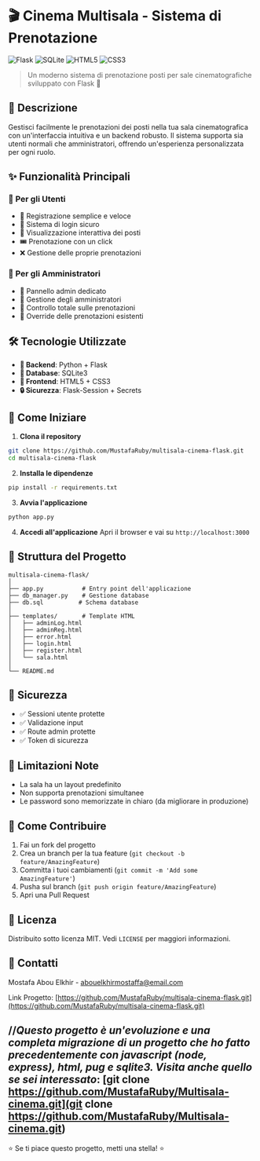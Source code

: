 # 🎬 Cinema Multisala - Sistema di Prenotazione

![Flask](https://img.shields.io/badge/flask-%23000.svg?style=for-the-badge&logo=flask&logoColor=white)
![SQLite](https://img.shields.io/badge/sqlite-%2307405e.svg?style=for-the-badge&logo=sqlite&logoColor=white)
![HTML5](https://img.shields.io/badge/html5-%23E34F26.svg?style=for-the-badge&logo=html5&logoColor=white)
![CSS3](https://img.shields.io/badge/css3-%231572B6.svg?style=for-the-badge&logo=css3&logoColor=white)

> Un moderno sistema di prenotazione posti per sale cinematografiche sviluppato con Flask 🚀

## 📝 Descrizione

Gestisci facilmente le prenotazioni dei posti nella tua sala cinematografica con un'interfaccia intuitiva e un backend robusto. Il sistema supporta sia utenti normali che amministratori, offrendo un'esperienza personalizzata per ogni ruolo.

## ✨ Funzionalità Principali

### 👥 Per gli Utenti
- 📝 Registrazione semplice e veloce
- 🔐 Sistema di login sicuro
- 🎯 Visualizzazione interattiva dei posti
- 🎟️ Prenotazione con un click
- ❌ Gestione delle proprie prenotazioni

### 👑 Per gli Amministratori
- 🔑 Pannello admin dedicato
- 👥 Gestione degli amministratori
- 🎫 Controllo totale sulle prenotazioni
- 🔄 Override delle prenotazioni esistenti

## 🛠️ Tecnologie Utilizzate

- **🐍 Backend**: Python + Flask
- **💾 Database**: SQLite3
- **🎨 Frontend**: HTML5 + CSS3
- **🔒 Sicurezza**: Flask-Session + Secrets

## 🚀 Come Iniziare

1. **Clona il repository**
```bash
git clone https://github.com/MustafaRuby/multisala-cinema-flask.git
cd multisala-cinema-flask
```

2. **Installa le dipendenze**
```bash
pip install -r requirements.txt
```

3. **Avvia l'applicazione**
```bash
python app.py
```

4. **Accedi all'applicazione**
Apri il browser e vai su `http://localhost:3000`

## 📂 Struttura del Progetto

```
multisala-cinema-flask/
│
├── app.py           # Entry point dell'applicazione
├── db_manager.py    # Gestione database
├── db.sql          # Schema database
│
├── templates/       # Template HTML
│   ├── adminLog.html
│   ├── adminReg.html
│   ├── error.html
│   ├── login.html
│   ├── register.html
│   └── sala.html
│
└── README.md
```

## 🔐 Sicurezza

- ✅ Sessioni utente protette
- ✅ Validazione input
- ✅ Route admin protette
- ✅ Token di sicurezza

## 🚧 Limitazioni Note

- La sala ha un layout predefinito
- Non supporta prenotazioni simultanee
- Le password sono memorizzate in chiaro (da migliorare in produzione)

## 🤝 Come Contribuire

1. Fai un fork del progetto
2. Crea un branch per la tua feature (`git checkout -b feature/AmazingFeature`)
3. Committa i tuoi cambiamenti (`git commit -m 'Add some AmazingFeature'`)
4. Pusha sul branch (`git push origin feature/AmazingFeature`)
5. Apri una Pull Request

## 📄 Licenza

Distribuito sotto licenza MIT. Vedi `LICENSE` per maggiori informazioni.

## 📧 Contatti

Mostafa Abou Elkhir - [abouelkhirmostaffa@email.com](mailto:abouelkhirmostaffa@email.com)

Link Progetto: [https://github.com/MustafaRuby/multisala-cinema-flask.git](https://github.com/MustafaRuby/multisala-cinema-flask.git)

//*Questo progetto è un'evoluzione e una completa migrazione di un progetto che ho fatto precedentemente con javascript (node, express), html, pug e sqlite3. Visita anche quello se sei interessato*: 
[git clone https://github.com/MustafaRuby/Multisala-cinema.git](git clone https://github.com/MustafaRuby/Multisala-cinema.git)
---
⭐️ Se ti piace questo progetto, metti una stella! ⭐️

